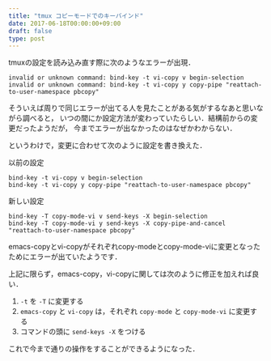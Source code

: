```yaml
---
title: "tmux コピーモードでのキーバインド"
date: 2017-06-18T00:00:00+09:00
draft: false
type: post
---
```


tmuxの設定を読み込み直す際に次のようなエラーが出現．

```
invalid or unknown command: bind-key -t vi-copy v begin-selection
invalid or unknown command: bind-key -t vi-copy y copy-pipe "reattach-to-user-namespace pbcopy"
```

そういえば周りで同じエラーが出てる人を見たことがある気がするなあと思いながら調べると，
いつの間にか設定方法が変わっていたらしい．結構前からの変更だったようだが，
今までエラーが出なかったのはなぜかわからない．

というわけで，変更に合わせて次のように設定を書き換えた．

以前の設定

```
bind-key -t vi-copy v begin-selection
bind-key -t vi-copy y copy-pipe "reattach-to-user-namespace pbcopy"
```

新しい設定

```
bind-key -T copy-mode-vi v send-keys -X begin-selection
bind-key -T copy-mode-vi y send-keys -X copy-pipe-and-cancel "reattach-to-user-namespace pbcopy"
```

emacs-copyとvi-copyがそれぞれcopy-modeとcopy-mode-viに変更となったためにエラーが出ていたようです．

上記に限らず，emacs-copy，vi-copyに関しては次のように修正を加えれば良い．

1.  `-t` を `-T` に変更する
2.  `emacs-copy` と `vi-copy` は，それぞれ `copy-mode` と `copy-mode-vi` に変更する
3.  コマンドの頭に `send-keys -X` をつける

これで今まで通りの操作をすることができるようになった．
